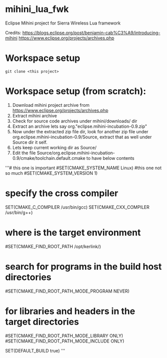 # mihini_lua_fwk
Eclipse Mihini project for Sierra Wireless Lua framework

Credits: 
https://blogs.eclipse.org/post/benjamin-cab%C3%A9/introducing-mihini
https://www.eclipse.org/projects/archives.php

# Workspace setup
`git clone <this project>`

# Workspace setup (from scratch):
1. Download mihini project archive from https://www.eclipse.org/projects/archives.php
2. Extract mihini archive
3. Check for source code archives under mihini/downloads/ dir
4. Extract an archive lets say org."eclipse.mihini-incubation-0.9.zip"
5. Now under the extracted zip file dir, look for another zip file under org.eclipse.mihini-incubation-0.9/Source, extract that as well under Source dir it self.
6. Lets keep current working dir as Source/ 
7. Edit the file Source/org.eclipse.mihini-incubation-0.9/cmake/toolchain.default.cmake to have below contents

'''# this one is important
#SET(CMAKE_SYSTEM_NAME Linux)
#this one not so much
#SET(CMAKE_SYSTEM_VERSION 1)

# specify the cross compiler
SET(CMAKE_C_COMPILER   /usr/bin/gcc)
SET(CMAKE_CXX_COMPILER /usr/bin/g++)

# where is the target environment
#SET(CMAKE_FIND_ROOT_PATH  /opt/kerlink/)

# search for programs in the build host directories
#SET(CMAKE_FIND_ROOT_PATH_MODE_PROGRAM NEVER)
# for libraries and headers in the target directories
#SET(CMAKE_FIND_ROOT_PATH_MODE_LIBRARY ONLY)
#SET(CMAKE_FIND_ROOT_PATH_MODE_INCLUDE ONLY)

SET(DEFAULT_BUILD true)
'''
